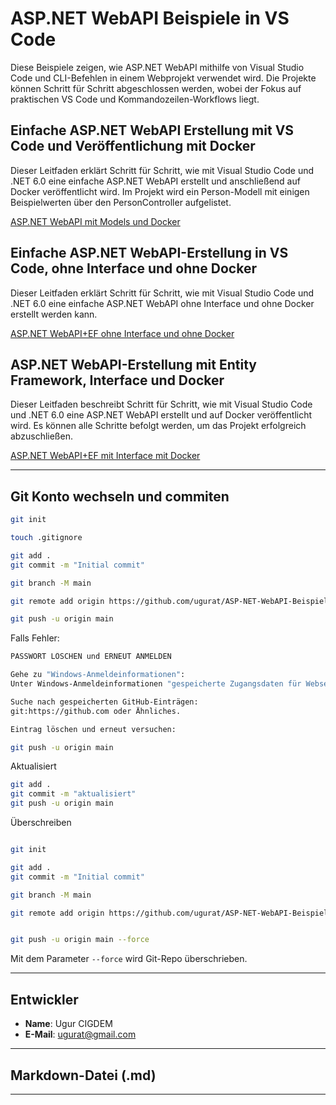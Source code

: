 

# ASP.NET WebAPI Beispiele in VS Code

Diese Beispiele zeigen, wie ASP.NET WebAPI mithilfe von Visual Studio Code und CLI-Befehlen in einem Webprojekt verwendet wird. Die Projekte können Schritt für Schritt abgeschlossen werden, wobei der Fokus auf praktischen VS Code und Kommandozeilen-Workflows liegt.


## Einfache ASP.NET WebAPI Erstellung mit VS Code und Veröffentlichung mit Docker

Dieser Leitfaden erklärt Schritt für Schritt, wie mit Visual Studio Code und .NET 6.0 eine einfache ASP.NET WebAPI erstellt und anschließend auf Docker veröffentlicht wird. Im Projekt wird ein Person-Modell mit einigen Beispielwerten über den PersonController aufgelistet.

[ASP.NET WebAPI mit Models und Docker](/ASP.NET-WebAPI--mit-Models-Docker-VSCODE/readme.md)


## Einfache ASP.NET WebAPI-Erstellung in VS Code, ohne Interface und ohne Docker

Dieser Leitfaden erklärt Schritt für Schritt, wie mit Visual Studio Code und .NET 6.0 eine einfache ASP.NET WebAPI ohne Interface und ohne Docker erstellt werden kann.

[ASP.NET WebAPI+EF ohne Interface und ohne Docker](/ASP.NET-WebAPI-EF-ohne-Interface-ohne-Docker/readme.md)

## ASP.NET WebAPI-Erstellung mit Entity Framework, Interface und Docker

Dieser Leitfaden beschreibt Schritt für Schritt, wie mit Visual Studio Code und .NET 6.0 eine ASP.NET WebAPI erstellt und auf Docker veröffentlicht wird. Es können alle Schritte befolgt werden, um das Projekt erfolgreich abzuschließen.

[ASP.NET WebAPI+EF mit Interface mit Docker](/ASP.NET-WebAPI-EF-mit-Interface-mit-Docker/readme.md)

----


## Git Konto wechseln und commiten

```` bash
git init

touch .gitignore

git add .
git commit -m "Initial commit"

git branch -M main 

git remote add origin https://github.com/ugurat/ASP-NET-WebAPI-Beispiele-in-VS-Code.git

git push -u origin main
````

Falls Fehler:

```` bash
PASSWORT LÖSCHEN und ERNEUT ANMELDEN

Gehe zu "Windows-Anmeldeinformationen": 
Unter Windows-Anmeldeinformationen "gespeicherte Zugangsdaten für Webseiten und Anwendungen" finden.

Suche nach gespeicherten GitHub-Einträgen: 
git:https://github.com oder Ähnliches.

Eintrag löschen und erneut versuchen: 

git push -u origin main
````
  
Aktualisiert

```` bash
git add .
git commit -m "aktualisiert"
git push -u origin main
````

Überschreiben

```` bash

git init

git add .
git commit -m "Initial commit"

git branch -M main 

git remote add origin https://github.com/ugurat/ASP-NET-WebAPI-Beispiele-in-VS-Code.git


git push -u origin main --force

````

Mit dem Parameter `--force` wird Git-Repo überschrieben. 

----


## Entwickler
- **Name**: Ugur CIGDEM
- **E-Mail**: [ugurat@gmail.com](mailto:ugurat@gmail.com)

---

## Markdown-Datei (.md)

---

